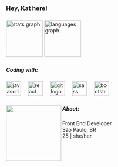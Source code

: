 <h3 align="left">Hey, Kat here!</h3>

###

<div align="left">
  <img src="https://github-readme-stats.vercel.app/api?username=kathlenmarques&hide_title=true&hide_rank=false&show_icons=true&include_all_commits=true&count_private=true&disable_animations=false&theme=calm&locale=en&hide_border=true" height="100" alt="stats graph"  />
  <img src="https://github-readme-stats.vercel.app/api/top-langs?username=kathlenmarques&locale=en&hide_title=true&layout=compact&card_width=320&langs_count=5&theme=calm&hide_border=true" height="100" alt="languages graph"  />
</div>

###

<h5 align="left">Coding with:</h5>

###

<div align="left">
  <img src="https://cdn.jsdelivr.net/gh/devicons/devicon/icons/javascript/javascript-original.svg" height="40" alt="javascript logo"  />
  <img width="12" />
  <img src="https://cdn.jsdelivr.net/gh/devicons/devicon/icons/react/react-original.svg" height="40" alt="react logo"  />
  <img width="12" />
  <img src="https://cdn.jsdelivr.net/gh/devicons/devicon/icons/git/git-original.svg" height="40" alt="git logo"  />
  <img width="12" />
  <img src="https://cdn.jsdelivr.net/gh/devicons/devicon/icons/sass/sass-original.svg" height="40" alt="sass logo"  />
  <img width="12" />
  <img src="https://cdn.jsdelivr.net/gh/devicons/devicon/icons/bootstrap/bootstrap-original.svg" height="40" alt="bootstrap logo"  />
</div>

###

<img align="left" height="150" src="https://media1.tenor.com/m/ZwiXDI5sKe0AAAAC/lain-serial-experiments-lain.gif"  />

###

<h5 align="left">About:</h5>

###

<p align="left">Front End Developer<br>São Paulo, BR<br>25  |  she/her</p>

###
